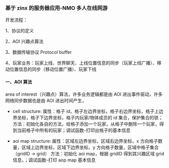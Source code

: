 ### 基于 zinx 的服务器应用-NMO 多人在线网游

开发流程：

1、协议的定义

2、AOI 兴趣点算法

3、数据传输协议 Protocol buffer

4、玩家业务：玩家上线、世界聊天、上线位置信息的同步（玩家上线广播）、移动位置信息的同步（移动位置广播）、玩家下线

#### 一、AOI 算法

area of interest（兴趣点）算法，许多业务逻辑都是由 AOI 进出事件驱动，许多网络同步数据也是由 AOI 进出时间产生，

- cell structure:
  属性：格子 id，格子左边界坐标，格子右边界坐标，格子上边界坐标，格子下边界坐标，格子内玩家/物体成员的 id 集合，保护集合的锁；
  方法：初始化各自的方法，给格子添加一个玩家，从格子中删除一个玩家，得到当前格子中所有的玩家；调试函数-打印出格子的基本信息

- aoi map structure:
  属性：区域左边界坐标，区域右边界坐标，x 方向格子数量，区域上边界坐标，区域下边界坐标，y 方向格子数量，区域中格子集合（gridID -> grid）
  方法：初始化 aoi map，根据 gridID 得到其兴趣区域 grid 信息，；调试函数-打印 aop map 基本信息
